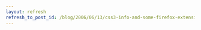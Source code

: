 ```yaml
---
layout: refresh
refresh_to_post_id: /blog/2006/06/13/css3-info-and-some-firefox-extensions/index
---
```

